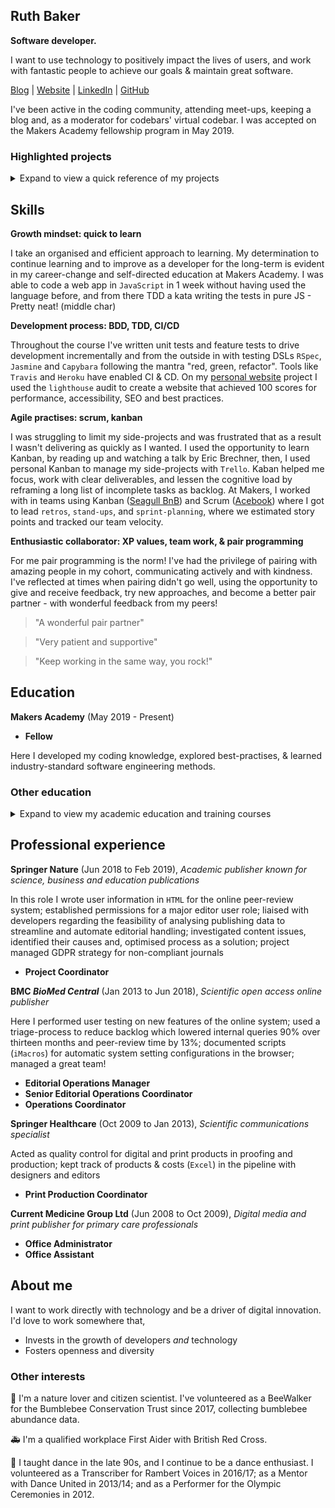 ## Ruth Baker
**Software developer.**

I want to use technology to positively impact the lives of users, and work with fantastic people to achieve our goals & maintain great software. 

[Blog](https://dev.to/ruthmoog) | [Website](https://ruthmoog.dev) | [LinkedIn](https://www.linkedin.com/in/ruth-baker-685a9361/) | [GitHub](https://github.com/ruthmoog)

I've been active in the coding community, attending meet-ups, keeping a blog and, as a moderator for codebars' virtual codebar.
I was accepted on the Makers Academy fellowship program in May 2019.

### Highlighted projects

<details>
  <summary>
    Expand to view a quick reference of my projects
  </summary>

  | Project Info | Skills | Stack | Links |
| :--- | :--- | :---: | :---: |
| **Hello, Portfolio**<br />personal static page website | Built with `semantic HTML` and with `accessibility` in mind.  I created `wireframes` of the site design and used `CSS grid` to make a `responsive` single-page website.  | `HTML` `CSS` `Heroku` | [GitHub](https://github.com/ruthmoog/portfolio)<br />[ruthmoog.dev](https://www.ruthmoog.dev) |
| **Acebook**<br /> full stack facebook clone | Developed in a `team` with a `scrum` agile process (managed through `Trello`), `pair-programming` and `BDD`.  We used `semantic commits`, feature branching, and `continuous delivery` automatically deploying to production. | `Heroku` `Rails` `Rubocop` `Ruby` `RubyCritic` `ScaffoLint` `SimpleCov` `Travis CI` | [GitHub](https://github.com/bengscott2/acebook-livewire)<br />[website](http://acebook-livewire.herokuapp.com/)

</details>


## Skills

**Growth mindset: quick to learn**

I take an organised and efficient approach to learning.  My determination to continue learning and to improve as a developer for the long-term is evident in my career-change and self-directed education at Makers Academy.  I was able to code a web app in `JavaScript` in 1 week without having used the language before, and from there TDD a kata writing the tests in pure JS - Pretty neat! (middle char)

**Development process: BDD, TDD, CI/CD**

Throughout the course I've written unit tests and feature tests to drive development incrementally and from the outside in with testing DSLs `RSpec`, `Jasmine` and `Capybara` following the mantra "red, green, refactor".  Tools like `Travis` and `Heroku` have enabled CI & CD.  On my [personal website](https://ruthmoog.dev) project I used the `lighthouse` audit to create a website that achieved 100 scores for performance, accessibility, SEO and best practices.

**Agile practises: scrum, kanban**

I was struggling to limit my side-projects and was frustrated that as a result I wasn't delivering as quickly as I wanted.  I used the opportunity to learn Kanban, by reading up and watching a talk by Eric Brechner, then, I used personal Kanban to manage my side-projects with `Trello`.  Kaban helped me focus, work with clear deliverables, and lessen the cognitive load by reframing a long list of incomplete tasks as backlog.  At Makers, I worked with in teams using Kanban ([Seagull BnB](https://github.com/ruthmoog/Seagull-BnB/commits?author=ruthmoog)) and Scrum ([Acebook](https://github.com/bengscott2/acebook-livewire/commits?author=ruthmoog)) where I got to lead `retros`, `stand-ups`, and `sprint-planning`, where we estimated story points and tracked our team velocity.

**Enthusiastic collaborator: XP values, team work, & pair programming**

For me pair programming is the norm!  I've had the privilege of pairing with amazing people in my cohort, communicating actively and with kindness.  I've reflected at times when pairing didn't go well, using the opportunity to give and receive feedback, try new approaches, and become a better pair partner - with wonderful feedback from my peers!
> "A wonderful pair partner"

>"Very patient and supportive"

>"Keep working in the same way, you rock!"

## Education

**Makers Academy** (May 2019 - Present)
- **Fellow**

Here I developed my coding knowledge, explored best-practises, & learned industry-standard software engineering methods.

### Other education
<details>
  <summary>
    Expand to view my academic education and training courses
  </summary>

| Subject | Details | Year|
| :--- | :--- | :---: |
| Demystifying Computation <br>`Computer Science` | Raspberry Pi Foundation<br>FutureLearn | 2019 |
| Digital Skills: User Experience, Analytics <br>`UX` `Data Analysis` | Accenture<br>FutureLearn | 2019 |
| Critical Thinking, Strategic Thinking, Project Management <br>`Problem Solving` `Strategy` `Project Management` | Linda.com | 2018 |
| Programming for Everybody <br>`Python` | University of Michigan<br>Coursera | 2015 |
| Mentoring<br>`Mentor` `Coaching` ` Communication` | Dance United | 2013 |
| Audio, Audio Theory, Video<br>certificate of lifelong learning <br>`Technology` `Audio Engineering` | Thames Valley University | 2005 |
| A level Music Technology, A level Physics, AS level Psychology <br>`Mathematics` `Science` `Technology` | St. Angela's and St. Bonaventure's Sixth Form Centre | 2003 |
| Computer-Aided Design And Manufacturing certificate <br>`CAD/CAM`| WISE (Women Into Science and Engineering) | 1999 |

</details>

## Professional experience

**Springer Nature** (Jun 2018 to Feb 2019), _Academic publisher known for science, business and education publications_

In this role I wrote user information in `HTML` for the online peer-review system; established permissions for a major editor user role; liaised with developers regarding the feasibility of analysing publishing data to streamline and automate editorial handling; investigated content issues, identified their causes and, optimised process as a solution; project managed GDPR strategy for non-compliant journals

- **Project Coordinator**

**BMC _BioMed Central_** (Jan 2013 to Jun 2018), _Scientific open access online publisher_

Here I performed user testing on new features of the online system; used a triage-process to reduce backlog which lowered internal queries 90% over thirteen months and peer-review time by 13%; documented scripts (`iMacros`) for automatic system setting configurations in the browser; managed a great team!

- **Editorial Operations Manager**
- **Senior Editorial Operations Coordinator**
- **Operations Coordinator**

**Springer Healthcare** (Oct 2009 to Jan 2013), _Scientific communications specialist_

Acted as quality control for digital and print products in proofing and production; kept track of products & costs (`Excel`) in the pipeline with designers and editors

- **Print Production Coordinator**

**Current Medicine Group Ltd** (Jun 2008 to Oct 2009), _Digital media and print publisher for primary care professionals_

- **Office Administrator**
- **Office Assistant**

## About me

I want to work directly with technology and be a driver of digital innovation.  I'd love to work somewhere that,
 - Invests in the growth of developers _and_ technology
 - Fosters openness and diversity

### Other interests

:bee: I'm a nature lover and citizen scientist.  I've volunteered as a BeeWalker for the Bumblebee Conservation Trust since 2017, collecting bumblebee abundance data.

:ambulance: I'm a qualified workplace First Aider with British Red Cross.

:dancer: I taught dance in the late 90s, and I continue to be a dance enthusiast. I volunteered as a Transcriber for Rambert Voices in 2016/17; as a Mentor with Dance United in 2013/14; and as a Performer for the Olympic Ceremonies in 2012.